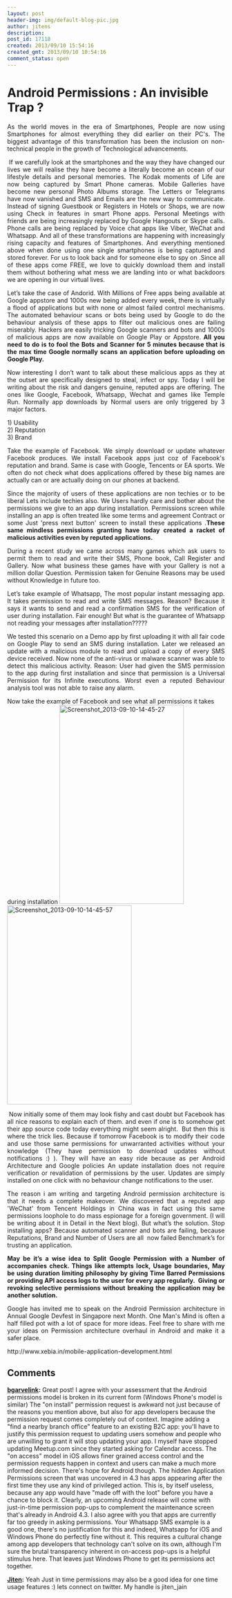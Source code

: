 ```yaml
---
layout: post
header-img: img/default-blog-pic.jpg
author: jitens
description: 
post_id: 17118
created: 2013/09/10 15:54:16
created_gmt: 2013/09/10 10:54:16
comment_status: open
---
```


# Android Permissions : An invisible Trap ?

<p style="text-align: justify;">As the world moves in the era of Smartphones, People are now using Smartphones for almost everything they did earlier on their PC's. The biggest advantage of this transformation has been the inclusion on non-technical people in the growth of Technological advancements.</p>

<p style="text-align: justify;"> If we carefully look at the smartphones and the way they have changed our lives we will realise they have become a literally become an ocean of our lifestyle details and personal memories. The Kodak moments of Life are now being captured by Smart Phone cameras. Mobile Galleries have become new personal Photo Albums storage. The Letters or Telegrams have now vanished and SMS and Emails are the new way to communicate. Instead of signing Guestbook or Registers in Hotels or Shops, we are now using Check in features in smart Phone apps. Personal Meetings with friends are being increasingly replaced by Google Hangouts or Skype calls. Phone calls are being replaced by Voice chat apps like Viber, WeChat and Whatsapp. And all of these transformations are happening with increasingly rising capacity and features of Smartphones. And everything mentioned above when done using one single smartphones is being captured and stored forever. For us to look back and for someone else to spy on .Since all of these apps come FREE, we love to quickly download them and install them without bothering what mess we are landing into or what backdoors we are opening in our virtual lives.</p>

<p style="text-align: justify;">Let’s take the case of Andorid. With Millions of Free apps being available at Google appstore and 1000s new being added every week, there is virtually a flood of applications but with none or almost failed control mechanisms. The automated behaviour scans or bots being used by Google to do the behaviour analysis of these apps to filter out malicious ones are failing miserably. Hackers are easily tricking Google scanners and bots and 1000s of malicious apps are now available on Google Play or Appstore.<strong> All you need to do is to fool the Bots and Scanner for 5 minutes because that is the max time Google normally scans an application before uploading on Google Play.</strong></p>

<p style="text-align: justify;">Now interesting I don’t want to talk about these malicious apps as they at the outset are specifically designed to steal, infect or spy. Today I will be writing about the risk and dangers genuine, reputed apps are offering. The ones like Google, Facebook, Whatsapp, Wechat and games like Temple Run. Normally app downloads by Normal users are only triggered by 3 major factors.</p>

<p style="text-align: justify;">1) Usability<br />
2) Reputation<br />
3) Brand</p>

<p style="text-align: justify;">Take the example of Facebook. We simply download or update whatever Facebook produces. We install Facebook apps just coz of Facebook's reputation and brand. Same is case with Google, Tencents or EA sports. We often do not check what does applications offered by these big names are actually can or are actually doing on our phones at backend.</p>

<p style="text-align: justify;">Since the majority of users of these applications are non techies or to be liberal Lets include techies also. We Users hardly care and bother about the permissions we give to an app during installation. Permissions screen while installing an app is often treated like some terms and agreement Contract or some Just 'press next button' screen to install these applications .<strong>These same mindless permissions granting have today created a racket of malicious activities even by reputed applications.</strong></p>

<p style="text-align: justify;">During a recent study we came across many games which ask users to permit them to read and write their SMS, Phone book, Call Register and Gallery. Now what business these games have with your Gallery is not a million dollar Question. Permission taken for Genuine Reasons may be used without Knowledge in future too.</p>

<p style="text-align: justify;">Let’s take example of Whatsapp, The most popular instant messaging app. It takes permission to read and write SMS messages. Reason? Because it says it wants to send and read a confirmation SMS for the verification of user during installation. Fair enough! But what is the guarantee of Whatsapp not reading your messages after installation?????</p>

<p style="text-align: justify;">We tested this scenario on a Demo app by first uploading it with all fair code on Google Play to send an SMS during installation. Later we released an update with a malicious module to read and upload a copy of every SMS device received. Now none of the anti-virus or malware scanner was able to detect this malicious activity. Reason: User had given the SMS permission to the app during first installation and since that permission is a Universal Permission for its Infinite executions. Worst even a reputed Behaviour analysis tool was not able to raise any alarm.</p>

<p>Now take the example of Facebook and see what all permissions it takes during installation <a href="http://xebee.xebia.in/index.php/2013/09/10/android-permissions-an-invisible-trap/screenshot_2013-09-10-14-45-27/" rel="attachment wp-att-17119"><img class="wp-image-17119 alignleft" alt="Screenshot_2013-09-10-14-45-27" src="http://xebee.xebia.in/wp-content/uploads/2013/09/Screenshot_2013-09-10-14-45-27.png" width="288" height="461" /></a> <a href="http://xebee.xebia.in/index.php/2013/09/10/android-permissions-an-invisible-trap/screenshot_2013-09-10-14-45-57/" rel="attachment wp-att-17120"><img class="aligncenter  wp-image-17120" alt="Screenshot_2013-09-10-14-45-57" src="http://xebee.xebia.in/wp-content/uploads/2013/09/Screenshot_2013-09-10-14-45-57.png" width="288" height="461" /></a></p>

<p style="text-align: justify;"> Now initially some of them may look fishy and cast doubt but Facebook has all nice reasons to explain each of them. and even if one is to somehow get their app source code today everything might seem alright.  But then this is where the trick lies. Because if tomorrow Facebook is to modify their code and use those same permissions for unwarranted activities without your knowledge (They have permission to download updates without notifications :) ). They will have an easy ride because as per Android Architecture and Google policies An update installation does not require verification or revalidation of permissions by the user. Updates are simply installed on one click with no behaviour change notifications to the user.</p>

<p style="text-align: justify;">The reason i am writing and targeting Android permission architecture is that it needs a complete makeover. We discovered that a reputed app 'WeChat' from Tencent Holdings in China was in fact using this same permissions loophole to do mass espionage for a foreign government. (I will be writing about it in Detail in the Next blog). But what’s the solution. Stop installing apps? Because automated scanner and bots are failing, because Reputations, Brand and Number of Users are all  now failed Benchmark’s for trusting an application.</p>

<p style="text-align: justify;"><strong>May be it’s a wise idea to Split Google Permission with a Number of accompanies check. Things like attempts lock, Usage boundaries, May be using duration limiting philosophy by giving Time Barred Permissions or providing API access logs to the user for every app regularly.  Giving or revoking selective permissions without breaking the application may be another solution.</strong></p>

<p style="text-align: justify;">Google has invited me to speak on the Android Permission architecture in Annual Google Devfest in Singapore next Month. One Man's Mind is often a half filled pot with a lot of space for more ideas. Feel free to share with me your ideas on Permission architecture overhaul in Android and make it a safer place.</p>

<p>http://www.xebia.in/mobile-application-development.html</p>

## Comments

**[bgarvelink](#9440 "2013-09-10 16:16:21"):** Great post! I agree with your assessment that the Android permissions model is broken in its current form (Windows Phone's model is similar) The "on install" permission request is awkward not just because of the reasons you mention above, but also for app developers because the permission request comes completely out of context. Imagine adding a "find a nearby branch office" feature to an existing B2C app: you'll have to justify this permission request to updating users somehow and people who are unwilling to grant it will stop updating your app. I myself have stopped updating Meetup.com since they started asking for Calendar access. The "on access" model in iOS allows finer grained access control and the permission requests happen in context and users can make a much more informed decision. There's hope for Android though. The hidden Application Permissions screen that was uncovered in 4.3 has apps appearing after the first time they use any kind of privileged action. This is, by itself useless, because any app would have "made off with the loot" before you have a chance to block it. Clearly, an upcoming Android release will come with just-in-time permission pop-ups to complement the maintenance screen that's already in Android 4.3. I also agree with you that apps are currently far too greedy in asking permissions. Your Whatsapp SMS example is a good one, there's no justification for this and indeed, Whatsapp for iOS and Windows Phone do perfectly fine without it. This requires a cultural change among app developers that technology can't solve on its own, although I'm sure the brutal transparency inherent in on-access pop-ups is a helpful stimulus here. That leaves just Windows Phone to get its permissions act together.

**[Jiten](#9441 "2013-09-10 16:35:16"):** Yeah Just in time permissions may also be a good idea for one time usage features :) lets connect on twitter. My handle is jiten_jain

